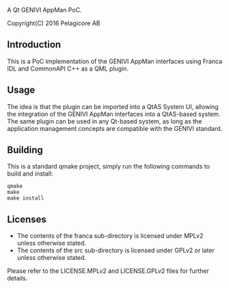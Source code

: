 A Qt GENIVI AppMan PoC.

Copyright(C) 2016 Pelagicore AB

Introduction
------------

This is a PoC implementation of the GENIVI AppMan interfaces using Franca IDL
and CommonAPI C++ as a QML plugin.

Usage
-----

The idea is that the plugin can be imported into a QtAS System UI, allowing the
integration of the GENIVI AppMan interfaces into a QtAS-based system. The same
plugin can be used in any Qt-based system, as long as the application
management concepts are compatible with the GENIVI standard.

Building
--------

This is a standard qmake project, simply run the following commands to build
and install:

```
qmake
make
make install
```

Licenses
--------

- The contents of the franca sub-directory is licensed under MPLv2 unless
  otherwise stated.
- The contents of the src sub-directory is licensed under GPLv2 or later unless
  otherwise stated.

Please refer to the LICENSE.MPLv2 and LICENSE.GPLv2 files for further details.
